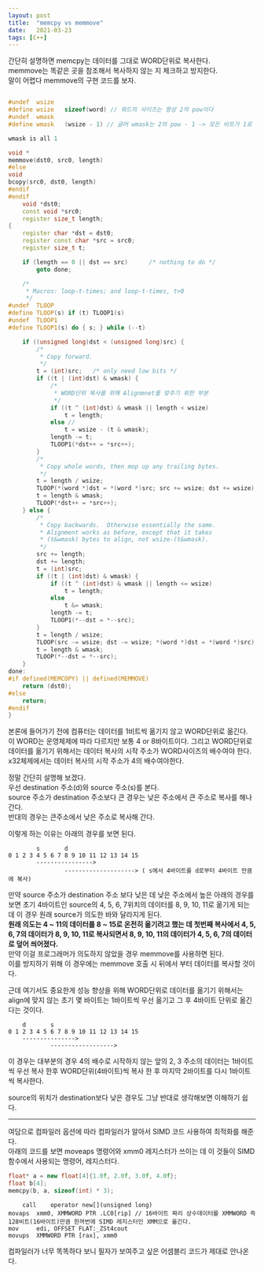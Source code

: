 ```yaml
---
layout: post
title:  "memcpy vs memmove"
date:   2021-03-23
tags: [C++]
---
```


간단히 설명하면 memcpy는 데이터를 그대로 WORD단위로 복사한다.     
memmove는 똑같은 곳을 참조해서 복사하지 않는 지 체크하고 방지한다.    
말이 어렵다 memmove의 구현 코드를 보자.    

```cpp

#undef	wsize
#define	wsize	sizeof(word) // 워드의 사이즈는 항상 2의 pow이다
#undef	wmask
#define	wmask	(wsize - 1) // 글머 wmask는 2의 pow - 1 -> 모든 비트가 1로 채워짐

wmask is all 1

void *
memmove(dst0, src0, length)
#else
void
bcopy(src0, dst0, length)
#endif
#endif
	void *dst0;
	const void *src0;
	register size_t length;
{
	register char *dst = dst0;
	register const char *src = src0;
	register size_t t;

	if (length == 0 || dst == src)		/* nothing to do */
		goto done;

	/*
	 * Macros: loop-t-times; and loop-t-times, t>0
	 */
#undef	TLOOP
#define	TLOOP(s) if (t) TLOOP1(s)
#undef	TLOOP1
#define	TLOOP1(s) do { s; } while (--t)

	if ((unsigned long)dst < (unsigned long)src) {
		/*
		 * Copy forward.
		 */
		t = (int)src;	/* only need low bits */
		if ((t | (int)dst) & wmask) { 
			/*
			 * WORD단위 복사를 위해 Alignmnet를 맞추기 위한 부분
			 */
			if ((t ^ (int)dst) & wmask || length < wsize) 
				t = length; 
			else // 
				t = wsize - (t & wmask); 
			length -= t;
			TLOOP1(*dst++ = *src++); 
		}
		/*
		 * Copy whole words, then mop up any trailing bytes.
		 */
		t = length / wsize;
		TLOOP(*(word *)dst = *(word *)src; src += wsize; dst += wsize); 
		t = length & wmask;
		TLOOP(*dst++ = *src++); 
	} else {
		/*
		 * Copy backwards.  Otherwise essentially the same.
		 * Alignment works as before, except that it takes
		 * (t&wmask) bytes to align, not wsize-(t&wmask).
		 */
		src += length;
		dst += length;
		t = (int)src;
		if ((t | (int)dst) & wmask) {
			if ((t ^ (int)dst) & wmask || length <= wsize)
				t = length;
			else
				t &= wmask;
			length -= t;
			TLOOP1(*--dst = *--src);
		}
		t = length / wsize;
		TLOOP(src -= wsize; dst -= wsize; *(word *)dst = *(word *)src);
		t = length & wmask;
		TLOOP(*--dst = *--src);
	}
done:
#if defined(MEMCOPY) || defined(MEMMOVE)
	return (dst0);
#else
	return;
#endif
}
```
본론에 들어가기 전에 컴퓨터는 데이터를 1비트씩 옮기지 않고 WORD단위로 옮긴다. 이 WORD는 운영체제에 따라 다르지만 보통 4 or 8바이트이다. 그리고 WORD단위로 데이터를 옮기기 위해서는 데이터 복사의 시작 주소가 WORD사이즈의 배수여야 한다. x32체제에서는 데이터 복사의 시작 주소가 4의 배수여야한다. 

정말 간단히 설명해 보겠다.    
우선 destination 주소(d)와 source 주소(s)를 본다.     
source 주소가 destination 주소보다 큰 경우는 낮은 주소에서 큰 주소로 복사를 해나간다.  
반대의 경우는 큰주소에서 낮은 주소로 복사해 간다.       

이렇게 하는 이유는 아래의 경우를 보면 된다. 

```
        s       d
0 1 2 3 4 5 6 7 8 9 10 11 12 13 14 15
        ----------------> 
                --------------------> ( s에서 4바이트를 d로부터 4바이트 만큼에 복사)
```
만약 source 주소가 destination 주소 보다 낮은 데 낮은 주소에서 높은 아래의 경우를 보면 초기 4바이트인 source의 4, 5, 6, 7위치의 데이터를 8, 9, 10, 11로 옮기게 되는 데 이 경우 원래 source가 의도한 바와 달라지게 된다.     
**원래 의도는 4 ~ 11의 데이터를 8 ~ 15로 온전히 옮기려고 했는 데 첫번째 복사에서 4, 5, 6, 7의 데이터가 8, 9, 10, 11로 복사되면서 8, 9, 10, 11의 데이터가 4, 5, 6, 7의 데이터로 덮어 씌어졌다.**      
만약 이걸 프로그래머가 의도하지 않았을 경우 memmove를 사용하면 된다.              
이를 방지하기 위해 이 경우에는 memmove 호출 시 뒤에서 부터 데이터를 복사할 것이다.       

근데 여기서도 중요한게 성능 향상을 위해 WORD단위로 데이터를 옮기기 위해서는 align에 맞지 않는 초기 몇 바이트는 1바이트씩 우선 옮기고 그 후 4바이트 단위로 옮긴다는 것이다.  
```
    d       s
0 1 2 3 4 5 6 7 8 9 10 11 12 13 14 15
    --------------->      
            ------------------> 
```
이 경우는 대부분의 경우 4의 배수로 시작하지 않는 앞의 2, 3 주소의 데이터는 1바이트씩 우선 복사 한후 WORD단위(4바이트)씩 복사 한 후 마지막 2바이트를 다시 1바이트씩 복사한다.           

source의 위치가 destination보다 낮은 경우도 그냥 반대로 생각해보면 이해하기 쉽다.         

-------


여담으로 컴파일러 옵션에 따라 컴파일러가 알아서 SIMD 코드 사용하여 최적화를 해준다.      
아래의 코드를 보면 moveaps 명령어와 xmm0 레지스터가 쓰이는 데 이 것들이 SIMD 함수에서 사용되는 명령어, 레지스터다.         

```cpp
float* a = new float[4]{1.0f, 2.0f, 3.0f, 4.0f};
float b[4];
memcpy(b, a, sizeof(int) * 3);
```

```
    call    operator new[](unsigned long)
movaps  xmm0, XMMWORD PTR .LC0[rip] // 16바이트 짜리 상수데이터를 XMMWORD 즉 128비트(16바이트)만큼 한꺼번에 SIMD 레지스터인 XMM으로 옮긴다.
mov     edi, OFFSET FLAT:_ZSt4cout
movups  XMMWORD PTR [rax], xmm0
```

컴파일러가 너무 똑똑하다 보니 필자가 보여주고 싶은 어셈블리 코드가 제대로 안나온다.